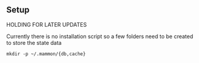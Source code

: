 ## Setup

HOLDING FOR LATER UPDATES



Currently there is no installation script so a few folders need to be created to store the state data

```
mkdir -p ~/.mammon/{db,cache}
```